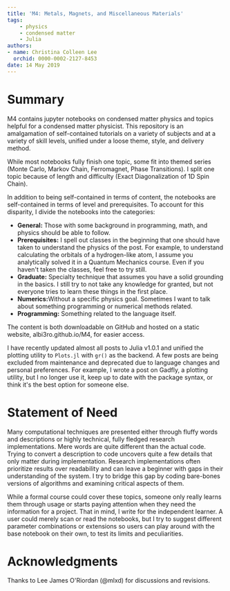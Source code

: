 ```yaml
---
title: 'M4: Metals, Magnets, and Miscellaneous Materials'
tags:
    - physics
    - condensed matter
    - Julia
authors:
- name: Christina Colleen Lee
  orchid: 0000-0002-2127-8453
date: 14 May 2019
---
```


# Summary

M4 contains jupyter notebooks on condensed matter physics and topics helpful for a condensed matter physicist.  This repository is an amalgamation of self-contained tutorials on a variety of subjects and at a variety of skill levels, unified under a loose theme, style, and delivery method.

While most notebooks fully finish one topic, some fit into themed series (Monte Carlo, Markov Chain, Ferromagnet, Phase Transitions). I split one topic because of length and difficulty (Exact Diagonalization of 1D Spin Chain).  

In addition to being self-contained in terms of content, the notebooks are self-contained in terms of level and prerequisites.  To account for this disparity, I divide the notebooks into the categories:

* <b>General:</b> Those with some background in programming, math, and physics should be able to follow.
* <b>Prerequisites:</b> I spell out classes in the beginning that one should have taken to understand the physics of the post.  For example, to understand calculating the orbitals of a hydrogen-like atom, I assume you analytically solved it in a Quantum Mechanics course. Even if you haven't taken the classes, feel free to try still.
* <b>Graduate:</b> Specialty technique that assumes you have a solid grounding in the basics.  I still try to not take any knowledge for granted, but not everyone tries to learn these things in the first place.
* <b>Numerics:</b>Without a specific physics goal.  Sometimes I want to talk about something programming or numerical methods related.
* <b>Programming:</b> Something related to the language itself.

The content is both downloadable on GitHub and hosted on a static website, albi3ro.github.io/M4, for easier access.  

I have recently updated almost all posts to Julia v1.0.1 and unified the plotting utility to `Plots.jl` with `gr()` as the backend. A few posts are being excluded from maintenance and deprecated due to language changes and personal preferences. For example, I wrote a post on Gadfly, a plotting utility, but I no longer use it, keep up to date with the package syntax, or think it's the best option for someone else.

# Statement of Need

Many computational techniques are presented either through fluffy words and descriptions or highly technical, fully fledged research implementations.  Mere words are quite different than the actual code.  Trying to convert a description to code uncovers quite a few details that only matter during implementation.  Research implementations often prioritize results over readability and can leave a beginner with gaps in their understanding of the system. I try to bridge this gap by coding bare-bones versions of algorithms and examining critical aspects of them.  

While a formal course could cover these topics, someone only really learns them through usage or starts paying attention when they need the information for a project.  That in mind, I write for the independent learner.  A user could merely scan or read the notebooks, but I try to suggest different parameter combinations or extensions so users can play around with the base notebook on their own, to test its limits and peculiarities.

# Acknowledgments

Thanks to Lee James O'Riordan (@mlxd) for discussions and revisions.
